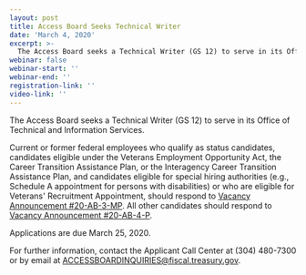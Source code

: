 ```yaml
---
layout: post
title: Access Board Seeks Technical Writer
date: 'March 4, 2020'
excerpt: >-
  The Access Board seeks a Technical Writer (GS 12) to serve in its Office of Technical and Information Services. Current or former federal employees who qualify as . . ..
webinar: false
webinar-start: ''
webinar-end: ''
registration-link: ''
video-link: ''
---
```

The Access Board seeks a Technical Writer (GS 12) to serve in its Office of Technical and Information Services.

Current or former federal employees who qualify as status candidates, candidates eligible under the Veterans Employment Opportunity Act, the Career Transition Assistance Plan, or the Interagency Career Transition Assistance Plan, and candidates eligible for special hiring authorities (e.g., Schedule A appointment for persons with disabilities) or who are eligible for Veterans' Recruitment Appointment, should respond to [Vacancy Announcement #20-AB-3-MP](https://www.usajobs.gov/GetJob/ViewDetails/561713200). All other candidates should respond to [Vacancy Announcement #20-AB-4-P](https://www.usajobs.gov/GetJob/ViewDetails/561723100).

Applications are due March 25, 2020.

For further information, contact the Applicant Call Center at (304) 480-7300 or by email at[](mailto:ACCESSBOARDINQUIRIES@fiscal.treasury.gov.) [ACCESSBOARDINQUIRIES@fiscal.treasury.gov](mailto:ACCESSBOARDINQUIRIES@fiscal.treasury.gov).
